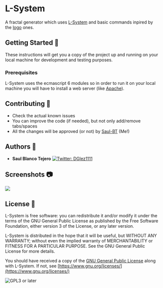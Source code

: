# L-System

A fractal generator which uses [L-System](https://en.wikipedia.org/wiki/L-system) and basic commands inpired by the [logo](https://en.wikipedia.org/wiki/Logo_(programming_language)) ones.

## Getting Started :muscle:

These instructions will get you a copy of the project up and running on your local machine for development and testing purposes.

### Prerequisites

L-System uses the ecmascript 6 modules so in order to run it on your local machine you will have to install a web server (like [Apache](https://httpd.apache.org/)).

## Contributing :construction_worker:
- Check the actual known issues
- You can improve the code (if needed), but not only add/remove tabs/spaces
- All the changes will be approved (or not) by [Saul-BT](https://github.com/Saul-BT) (Me!)

## Authors :wave:

* **Saul Blanco Tejero**   <a href="https://twitter.com/Saul_bt" target="_blank">
    <img alt="Twitter: DGlez1111" src="https://img.shields.io/twitter/follow/Saul_bt.svg?style=social" />
  </a>

## Screenshots :camera:

![](https://i.imgur.com/8qPL1WE.png)

## License :page_with_curl:

L-System is free software: you can redistribute it and/or modify
it under the terms of the GNU General Public License as published by
the Free Software Foundation, either version 3 of the License, or any later version.

L-System is distributed in the hope that it will be useful,
but WITHOUT ANY WARRANTY; without even the implied warranty of
MERCHANTABILITY or FITNESS FOR A PARTICULAR PURPOSE.  See the
GNU General Public License for more details.

You should have received a copy of the [GNU General Public License](LICENSE)
along with L-System. If not, see [https://www.gnu.org/licenses/](https://www.gnu.org/licenses/)

![GPL3 or later](https://www.gnu.org/graphics/gplv3-or-later.png)

